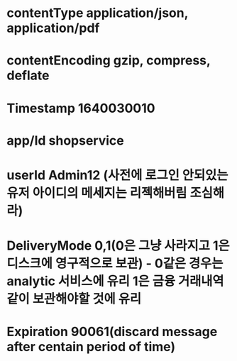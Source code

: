 # contentType application/json, application/pdf

# contentEncoding gzip, compress, deflate

# Timestamp 1640030010

# app/Id shopservice

# userId Admin12 (사전에 로그인 안되있는 유저 아이디의 메세지는 리젝해버림 조심해라)

# DeliveryMode 0,1(0은 그냥 사라지고 1은 디스크에 영구적으로 보관) - 0같은 경우는 analytic 서비스에 유리 1은 금융 거래내역 같이 보관해야할 것에 유리

# Expiration 90061(discard message after centain period of time)
